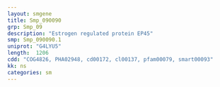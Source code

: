 ```yaml
---
layout: smgene
title: Smp_090090
grp: Smp_09
description: "Estrogen regulated protein EP45"
smp: Smp_090090.1
uniprot: "G4LYU5"
length:  1206
cdd: "COG4826, PHA02948, cd00172, cl00137, pfam00079, smart00093"
kk: ns
categories: sm
---
```

